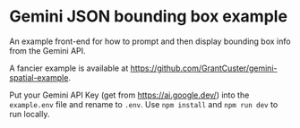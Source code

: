 # Gemini JSON bounding box example

An example front-end for how to prompt and then display bounding box info from the Gemini API.

A fancier example is available at https://github.com/GrantCuster/gemini-spatial-example.

Put your Gemini API Key (get from https://ai.google.dev/) into the `example.env` file and rename to `.env`. Use `npm install` and `npm run dev` to run locally.
